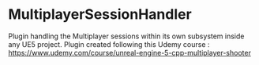 # MultiplayerSessionHandler
Plugin handling the Multiplayer sessions within its own subsystem inside any UE5 project. 
Plugin created following this Udemy course : https://www.udemy.com/course/unreal-engine-5-cpp-multiplayer-shooter
